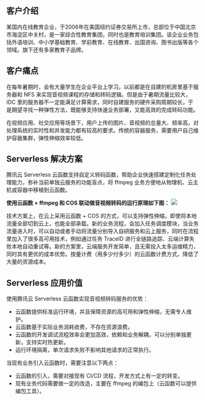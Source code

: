 ## 客户介绍

某国内在线教育企业，于2006年在美国纽约证券交易所上市，总部位于中国北京市海淀区中关村，是一家综合性教育集团，同时也是教育培训集团。该企业业务包括外语培训、中小学基础教育、学前教育、在线教育、出国咨询、图书出版等各个领域。旗下还有多家教育子品牌。



## 客户痛点

在每年暑期时，会有大量学生在企业平台上学习。以前都是在自建的机房里基于服务器和 NFS 来实现音视频课程的存储和转码逻辑。但是由于暑期流量比较大，IDC 里的服务器不一定能满足计算需求，同时自建服务的硬件采购周期较长，于是期望寻找一种弹性方法，既能够支持快速业务部署，又能高效的完成转码功能。

在视频应用、社交应用等场景下，用户上传的图片、音视频的总量大、频率高，对处理系统的实时性和并发能力都有较高的要求。传统的容器服务，需要用户自己维护容器集群，弹性伸缩效率较低。



## Serverless 解决方案

腾讯云 Serverless 云函数支持自定义转码函数，帮助企业快速搭建定制化任务处理能力，弥补当前单独云服务的功能盲点，将 ffmpeg 业务方便地从物理机、云主机或容器中移植到云函数。

**使用云函数 + ffmpeg 和 COS 联动做音视频转码的运行原理如下图：**
![](https://img.serverlesscloud.cn/202083/1596455043470-1596200528483-4a3a6cd0b2dafafc.png)

技术方案上，在云上采用云函数 + COS 的方式，可以支持弹性伸缩，即使将本地流量全部切到云上，也能全部承载。新的业务流程，会加入任务调度模块，当业务流量进入时，可以自动或者手动将流量分别导入自研服务和云上服务，同时在流程里加入了很多高可用技术，例如通过任务 TraceID 进行全链路追踪、云端计算失败本地自动重试等。新的方案里，云端服务开发简单，且无需投入太多运维精力，同时具有更优的成本优势。按量计费（用多少付多少）的云函数计费方式，降低了大量的资源成本。





## Serverless 应用价值

使用腾讯云 Serverless 云函数实现音视频转码服务的优势：

- 云函数提供标准运行环境，并且保障资源的高可用和弹性伸缩，无需专人维护。
- 云函数基于实际业务消耗收费，不存在资源浪费。
- 云函数的开发调试流程效率会更加高效，依赖和业务解耦，可以分别单独更新，支持实时热更新。
- 运行环境隔离，单次请求失败不影响其他请求的正常执行。

当现有业务引入云函数时，需要注意以下两点：

- 云函数的引入，需要对接现有 CI/CD 流程，开发方式上有一定的转变。
- 现有业务代码需要做一定的改造，主要在 ffmpeg 的编包上（云函数可以提供编包工具）。
